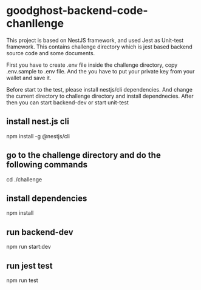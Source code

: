 # goodghost-backend-code-chanllenge
This project is based on NestJS framework, and used Jest as Unit-test framework.
This contains challenge directory which is jest based backend source code and some documents.

First you have to create .env file inside the challenge directory, copy .env.sample to .env file.
And the you have to put your private key from your wallet and save it.

Before start to the test, please install nestjs/cli dependencies.
And change the current directory to challenge directory and install dependnecies. 
After then you can start backend-dev or start unit-test

## install nest.js cli
npm install -g @nestjs/cli

## go to the challenge directory and do the following commands
cd ./challenge

## install dependencies
npm install

## run backend-dev
npm run start:dev

## run jest test
npm run test

